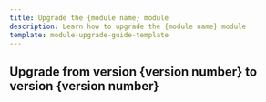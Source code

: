 ```yaml
---
title: Upgrade the {module name} module
description: Learn how to upgrade the {module name} module
template: module-upgrade-guide-template
---
```


## Upgrade from version {version number} to version {version number}
<!-- For example "## Upgrade from version 4.* to version 5.0.0"

*Estimated migration time: {time in hours or minutes}*

<!---
1. General information about changes made to the module. Example: Example: From version 5 we have changed Price module responsibilities: previously it was responsible for handling product price related functionality. This responsibility has now been moved to the new PriceProduct module which handles product prices, while Price module is responsible for generic Spryker Core related functionality. Due to this change of the Price module responsibility, all related modules have also be updated to work with the PriceProduct module.

2. Identification of areas that can cause BC breaks and a step-by-step instruction of what should be done to avoid them. See example [here](https://documentation.spryker.com/module_migration_guides/mg-price.htm). Removed transfers/transfer fields should be announced. >
